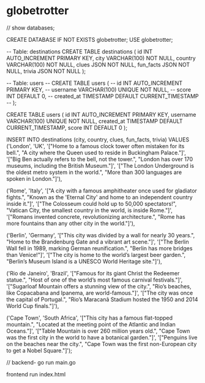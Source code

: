 # globetrotter
//
show databases;



CREATE DATABASE IF NOT EXISTS globetrotter;
USE globetrotter;

-- Table: destinations
CREATE TABLE destinations (
    id INT AUTO_INCREMENT PRIMARY KEY,
    city VARCHAR(100) NOT NULL,
    country VARCHAR(100) NOT NULL,
    clues JSON NOT NULL,
    fun_facts JSON NOT NULL,
    trivia JSON NOT NULL
);

-- Table: users
-- CREATE TABLE users (
    -- id INT AUTO_INCREMENT PRIMARY KEY,
    -- username VARCHAR(100) UNIQUE NOT NULL,
    -- score INT DEFAULT 0,
    -- created_at TIMESTAMP DEFAULT CURRENT_TIMESTAMP
-- );

CREATE TABLE users (
    id INT AUTO_INCREMENT PRIMARY KEY,
    username VARCHAR(100) UNIQUE NOT NULL,
    created_at TIMESTAMP DEFAULT CURRENT_TIMESTAMP,
	score INT DEFAULT 0
);

INSERT INTO destinations (city, country, clues, fun_facts, trivia) VALUES
('London', 'UK',
  '["Home to a famous clock tower often mistaken for its bell.",
    "A city where the Queen used to reside in Buckingham Palace."]',
  '["Big Ben actually refers to the bell, not the tower.",
    "London has over 170 museums, including the British Museum."]',
  '["The London Underground is the oldest metro system in the world.",
    "More than 300 languages are spoken in London."]'),

('Rome', 'Italy',
  '["A city with a famous amphitheater once used for gladiator fights.",
    "Known as the \'Eternal City\' and home to an independent country inside it."]',
  '["The Colosseum could hold up to 50,000 spectators!",
    "Vatican City, the smallest country in the world, is inside Rome."]',
  '["Romans invented concrete, revolutionizing architecture.",
    "Rome has more fountains than any other city in the world."]'),

('Berlin', 'Germany',
  '["This city was divided by a wall for nearly 30 years.",
    "Home to the Brandenburg Gate and a vibrant art scene."]',
  '["The Berlin Wall fell in 1989, marking German reunification.",
    "Berlin has more bridges than Venice!"]',
  '["The city is home to the world’s largest beer garden.",
    "Berlin’s Museum Island is a UNESCO World Heritage site."]'),

('Rio de Janeiro', 'Brazil',
  '["Famous for its giant Christ the Redeemer statue.",
    "Host of one of the world’s most famous carnival festivals."]',
  '["Sugarloaf Mountain offers a stunning view of the city.",
    "Rio’s beaches, like Copacabana and Ipanema, are world-famous."]',
  '["The city was once the capital of Portugal.",
    "Rio’s Maracanã Stadium hosted the 1950 and 2014 World Cup finals."]'),

('Cape Town', 'South Africa',
  '["This city has a famous flat-topped mountain.",
    "Located at the meeting point of the Atlantic and Indian Oceans."]',
  '["Table Mountain is over 260 million years old.",
    "Cape Town was the first city in the world to have a botanical garden."]',
  '["Penguins live on the beaches near the city.",
    "Cape Town was the first non-European city to get a Nobel Square."]');



//
backend-
go run main.go

frontend
run index.html